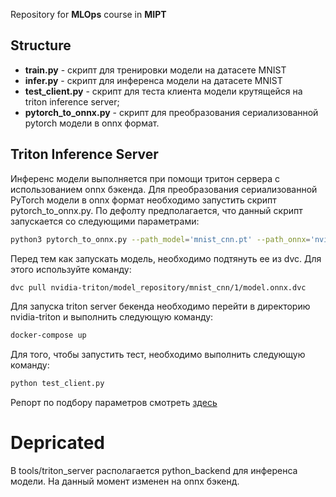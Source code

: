 Repository for **MLOps** course in **MIPT**
## Structure
- **train.py** - скрипт для тренировки модели на датасете MNIST
- **infer.py** - скрипт для инференса модели на датасете MNIST
- **test_client.py** - скрипт для теста клиента модели крутящейся на triton inference server;
- **pytorch_to_onnx.py** - скрипт для преобразования сериализованной pytorch модели в onnx формат.

## Triton Inference Server

Инференс модели выполняется при помощи тритон сервера с использованием onnx бэкенда.
Для преобразования сериализованной PyTorch модели в onnx формат необходимо запустить скрипт pytorch_to_onnx.py. По дефолту предполагается, что данный скрипт запускается со следующими параметрами:
```sh
python3 pytorch_to_onnx.py --path_model='mnist_cnn.pt' --path_onnx='nvidia-triton/model_repository/mnist_cnn/1/model.onnx'
```

Перед тем как запускать модель, необходимо подтянуть ее из dvc.
Для этого используйте команду:
```sh
dvc pull nvidia-triton/model_repository/mnist_cnn/1/model.onnx.dvc
```

Для запуска triton server бекенда необходимо перейти в директорию nvidia-triton и выполнить следующую команду:
```sh
docker-compose up
```

Для того, чтобы запустить тест, необходимо выполнить следующую команду:

```sh
python test_client.py
```

Репорт по подбору параметров смотреть [здесь](reports/Optimization.md)

# Depricated

В tools/triton_server располагается python_backend для инференса модели.
На данный момент изменен на onnx бэкенд.
